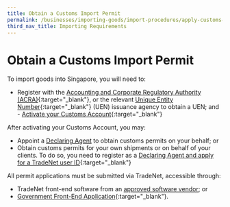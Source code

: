 ```yaml
---
title: Obtain a Customs Import Permit
permalink: /businesses/importing-goods/import-procedures/apply-customs-import-permit
third_nav_title: Importing Requirements
---
```


# Obtain a Customs Import Permit
    
 To import goods into Singapore, you will need to:
    
   -   Register with the [Accounting and Corporate Regulatory Authority (ACRA)](http://www.acra.gov.sg/){:target="_blank"}, or the relevant [Unique Entity Number](http://www.uen.gov.sg/){:target="_blank"} (UEN) issuance agency to obtain a UEN; and    -   [Activate your Customs Account](https://www.tradenet.gov.sg/TN41EFORM/tds/sp/splogin.do?action=init_acct){:target="_blank"}
    
   After activating your Customs Account, you may:
    
   -   Appoint a [Declaring Agent](/businesses/business-resources/directories-of-service-providers/list-of-local-forwarding-agents) to obtain customs permits on your behalf; or
   -   Obtain customs permits for your own shipments or on behalf of your clients. To do so, you need to register as a [Declaring Agent and apply for a TradeNet user ID](https://www.tradenet.gov.sg/TN41EFORM/tds/sp/splogin.do?action=init_acct){:target="_blank"}
    
   All permit applications must be submitted via TradeNet, accessible through:
    
   -   TradeNet front-end software from an [approved software vendor](/businesses/national-single-window/overview/tradenet-solution-providers); or
   -   [Government Front-End Application](https://www.tradenet.gov.sg/tradenet/login.portal){:target="_blank"}.
